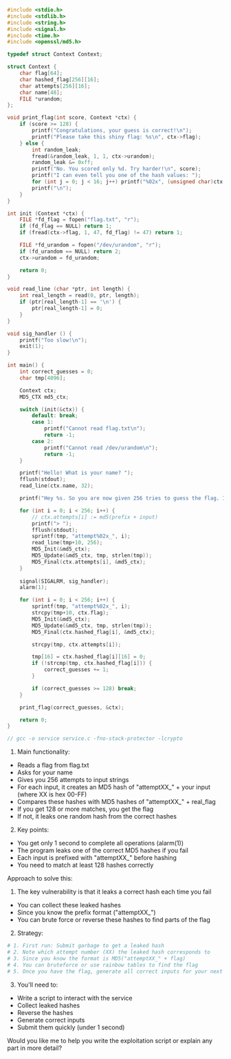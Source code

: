 ```c
#include <stdio.h>
#include <stdlib.h>
#include <string.h>
#include <signal.h>
#include <time.h>
#include <openssl/md5.h>

typedef struct Context Context;

struct Context {
    char flag[64];
    char hashed_flag[256][16];
    char attempts[256][16];
    char name[48];
    FILE *urandom;
};

void print_flag(int score, Context *ctx) {
    if (score >= 128) {
        printf("Congratulations, your guess is correct!\n");
        printf("Please take this shiny flag: %s\n", ctx->flag);
    } else {
        int random_leak;
        fread(&random_leak, 1, 1, ctx->urandom);
        random_leak &= 0xff;
        printf("No. You scored only %d. Try harder!\n", score);
        printf("I can even tell you one of the hash values: ");
        for (int j = 0; j < 16; j++) printf("%02x", (unsigned char)ctx->hashed_flag[random_leak][j]);
        printf("\n");
    }
}

int init (Context *ctx) {
    FILE *fd_flag = fopen("flag.txt", "r");
    if (fd_flag == NULL) return 1;
    if (fread(ctx->flag, 1, 47, fd_flag) != 47) return 1;

    FILE *fd_urandom = fopen("/dev/urandom", "r");
    if (fd_urandom == NULL) return 2;
    ctx->urandom = fd_urandom;

    return 0;
}

void read_line (char *ptr, int length) {
    int real_length = read(0, ptr, length);
    if (ptr[real_length-1] == '\n') {
        ptr[real_length-1] = 0;
    }
}

void sig_handler () {
    printf("Too slow!\n");
    exit(1);
}

int main() {
    int correct_guesses = 0;
    char tmp[4096];

    Context ctx;
    MD5_CTX md5_ctx;

    switch (init(&ctx)) {
        default: break;
        case 1:
            printf("Cannot read flag.txt\n");
            return -1;
        case 2:
            printf("Cannot read /dev/urandom\n");
            return -1;
    }

    printf("Hello! What is your name? ");
    fflush(stdout);
    read_line(ctx.name, 32);

    printf("Hey %s. So you are now given 256 tries to guess the flag. I will tell you if have at least 128 correct guesses.\n", ctx.name);

    for (int i = 0; i < 256; i++) {
        // ctx.attempts[i] := md5(prefix + input)
        printf("> ");
        fflush(stdout);
        sprintf(tmp, "attempt%02x_", i);
        read_line(tmp+10, 256);
        MD5_Init(&md5_ctx);
        MD5_Update(&md5_ctx, tmp, strlen(tmp));
        MD5_Final(ctx.attempts[i], &md5_ctx);
    }
    
    signal(SIGALRM, sig_handler);
    alarm(1);

    for (int i = 0; i < 256; i++) {
        sprintf(tmp, "attempt%02x_", i);
        strcpy(tmp+10, ctx.flag);
        MD5_Init(&md5_ctx);
        MD5_Update(&md5_ctx, tmp, strlen(tmp));
        MD5_Final(ctx.hashed_flag[i], &md5_ctx);

        strcpy(tmp, ctx.attempts[i]);

        tmp[16] = ctx.hashed_flag[i][16] = 0;
        if (!strcmp(tmp, ctx.hashed_flag[i])) {
            correct_guesses += 1;
        }

        if (correct_guesses >= 128) break;
    }

    print_flag(correct_guesses, &ctx);

    return 0;
}

// gcc -o service service.c -fno-stack-protector -lcrypto
```
1. Main functionality:
- Reads a flag from flag.txt
- Asks for your name
- Gives you 256 attempts to input strings
- For each input, it creates an MD5 hash of "attemptXX_" + your input (where XX is hex 00-FF)
- Compares these hashes with MD5 hashes of "attemptXX_" + real_flag
- If you get 128 or more matches, you get the flag
- If not, it leaks one random hash from the correct hashes

2. Key points:
- You get only 1 second to complete all operations (alarm(1))
- The program leaks one of the correct MD5 hashes if you fail
- Each input is prefixed with "attemptXX_" before hashing
- You need to match at least 128 hashes correctly

Approach to solve this:

1. The key vulnerability is that it leaks a correct hash each time you fail
- You can collect these leaked hashes
- Since you know the prefix format ("attemptXX_")
- You can brute force or reverse these hashes to find parts of the flag

2. Strategy:
```python
# 1. First run: Submit garbage to get a leaked hash
# 2. Note which attempt number (XX) the leaked hash corresponds to
# 3. Since you know the format is MD5("attemptXX_" + flag)
# 4. You can bruteforce or use rainbow tables to find the flag
# 5. Once you have the flag, generate all correct inputs for your next real attempt
```

3. You'll need to:
- Write a script to interact with the service
- Collect leaked hashes
- Reverse the hashes
- Generate correct inputs
- Submit them quickly (under 1 second)

Would you like me to help you write the exploitation script or explain any part in more detail?